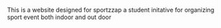 This is a website designed for sportzzap a student initative for organizing sport event both indoor and out door 

